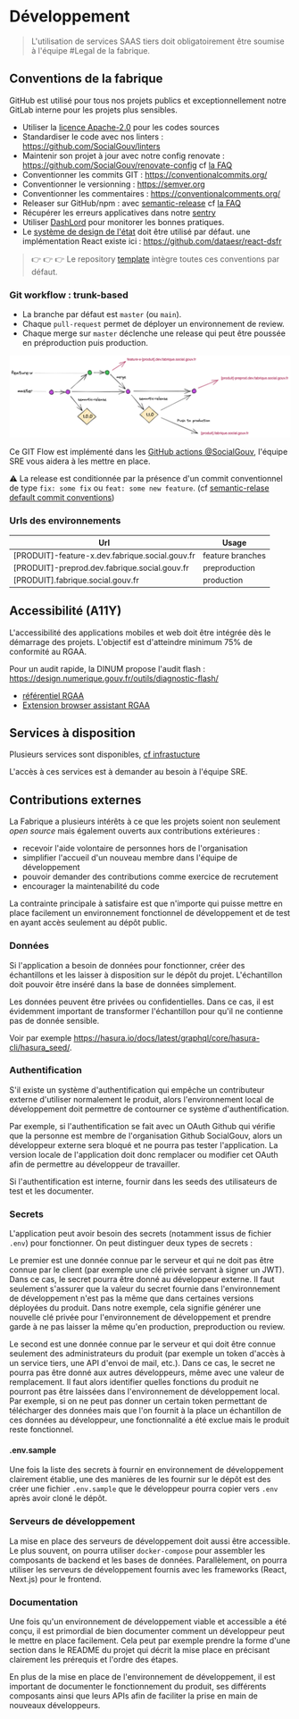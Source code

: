 # Développement

> L'utilisation de services SAAS tiers doit obligatoirement être soumise à l'équipe #Legal de la fabrique.

## Conventions de la fabrique

GitHub est utilisé pour tous nos projets publics et exceptionnellement notre GitLab interne pour les projets plus sensibles.

- Utiliser la [licence Apache-2.0](https://www.numerique.gouv.fr/publications/politique-logiciel-libre/pratique/#aide-au-choix-de-la-licence) pour les codes sources
- Standardiser le code avec nos linters : https://github.com/SocialGouv/linters
- Maintenir son projet à jour avec notre config renovate : https://github.com/SocialGouv/renovate-config cf [la FAQ](/faq?id=utilisation-de-renovate)
- Conventionner les commits GIT : https://conventionalcommits.org/
- Conventionner le versionning : https://semver.org
- Conventionner les commentaires : https://conventionalcomments.org/
- Releaser sur GitHub/npm : avec [semantic-release](https://github.com/semantic-release/semantic-release) cf [la FAQ](/faq?id=installer-semantic-release)
- Récupérer les erreurs applicatives dans notre [sentry](https://sentry.fabrique.social.gouv.fr)
- Utiliser [DashLord](https://dashlord.fabrique.social.gouv.fr) pour monitorer les bonnes pratiques.
- Le [système de design de l'état](https://gouvfr.atlassian.net/wiki/spaces/DB/overview?homepageId=145359476) doit être utilisé par défaut. une implémentation React existe ici : https://github.com/dataesr/react-dsfr

> 👉 👉 👉 Le repository [template](https://github.com/socialgouv/template) intègre toutes ces conventions par défaut.

### Git workflow : **trunk-based**

- La branche par défaut est `master` (ou `main`).
- Chaque `pull-request` permet de déployer un environnement de review.
- Chaque merge sur `master` déclenche une release qui peut être poussée en préproduction puis production.

[![](_media/git-flow-simple.png ":size=1000x350")](https://excalidraw.com/#json=C7MTFWdQ53ao453K86doB,SgdphjWpmSiuDMBu-qwKVg)

Ce GIT Flow est implémenté dans les [GitHub actions @SocialGouv](https://github.com/SocialGouv/actions), l'équipe SRE vous aidera à les mettre en place.

:warning: La release est conditionnée par la présence d'un commit conventionnel de type `fix: some fix` ou `feat: some new feature`. (cf [semantic-relase default commit conventions](https://github.com/semantic-release/semantic-release#commit-message-format))

### Urls des environnements

| Url                                             | Usage            |
| ----------------------------------------------- | ---------------- |
| [PRODUIT]-feature-x.dev.fabrique.social.gouv.fr | feature branches |
| [PRODUIT]-preprod.dev.fabrique.social.gouv.fr   | preproduction    |
| [PRODUIT].fabrique.social.gouv.fr               | production       |

## Accessibilité (A11Y)

L'accessibilité des applications mobiles et web doit être intégrée dès le démarrage des projets. L'objectif est d'atteindre minimum 75% de conformité au RGAA.

Pour un audit rapide, la DINUM propose l'audit flash : https://design.numerique.gouv.fr/outils/diagnostic-flash/

- [référentiel RGAA](https://design.numerique.gouv.fr/en/outils/audit-complementaire/)
- [Extension browser assistant RGAA](https://design.numerique.gouv.fr/articles/2021-10-06-assistant-rgaa/)

## Services à disposition

Plusieurs services sont disponibles, [cf infrastucture](infrastructure?id=services-transverses)

L'accès à ces services est à demander au besoin à l'équipe SRE.

## Contributions externes

La Fabrique a plusieurs intérêts à ce que les projets soient non seulement _open source_ mais également ouverts aux contributions extérieures :

- recevoir l'aide volontaire de personnes hors de l'organisation
- simplifier l'accueil d'un nouveau membre dans l'équipe de développement
- pouvoir demander des contributions comme exercice de recrutement
- encourager la maintenabilité du code

La contrainte principale à satisfaire est que n'importe qui puisse mettre en place facilement un environnement fonctionnel de développement et de test en ayant accès seulement au dépôt public.

### Données

Si l'application a besoin de données pour fonctionner, créer des échantillons et les laisser à disposition sur le dépôt du projet. L'échantillon doit pouvoir être inséré dans la base de données simplement.

Les données peuvent être privées ou confidentielles. Dans ce cas, il est évidemment important de transformer l'échantillon pour qu'il ne contienne pas de donnée sensible.

Voir par exemple https://hasura.io/docs/latest/graphql/core/hasura-cli/hasura_seed/.

### Authentification

S'il existe un système d'authentification qui empêche un contributeur externe d'utiliser normalement le produit, alors l'environnement local de développement doit permettre de contourner ce système d'authentification.

Par exemple, si l'authentification se fait avec un OAuth Github qui vérifie que la personne est membre de l'organisation Github SocialGouv, alors un développeur externe sera bloqué et ne pourra pas tester l'application. La version locale de l'application doit donc remplacer ou modifier cet OAuth afin de permettre au développeur de travailler.

Si l'authentification est interne, fournir dans les seeds des utilisateurs de test et les documenter.
### Secrets

L'application peut avoir besoin des secrets (notamment issus de fichier `.env`) pour fonctionner. On peut distinguer deux types de secrets :

Le premier est une donnée connue par le serveur et qui ne doit pas être connue par le client (par exemple une clé privée servant à signer un JWT). Dans ce cas, le secret pourra être donné au développeur externe. Il faut seulement s'assurer que la valeur du secret fournie dans l'environnement de développement n'est pas la même que dans certaines versions déployées du produit. Dans notre exemple, cela signifie générer une nouvelle clé privée pour l'environnement de développement et prendre garde à ne pas laisser la même qu'en production, preproduction ou review.

Le second est une donnée connue par le serveur et qui doit être connue seulement des administrateurs du produit (par exemple un token d'accès à un service tiers, une API d'envoi de mail, etc.). Dans ce cas, le secret ne pourra pas être donné aux autres développeurs, même avec une valeur de remplacement. Il faut alors identifier quelles fonctions du produit ne pourront pas être laissées dans l'environnement de développement local. Par exemple, si on ne peut pas donner un certain token permettant de télécharger des données mais que l'on fournit à la place un échantillon de ces données au développeur, une fonctionnalité a été exclue mais le produit reste fonctionnel.

#### .env.sample

Une fois la liste des secrets à fournir en environnement de développement clairement établie, une des manières de les fournir sur le dépôt est des créer une fichier `.env.sample` que le développeur pourra copier vers `.env` après avoir cloné le dépôt.

### Serveurs de développement

La mise en place des serveurs de développement doit aussi être accessible. Le plus souvent, on pourra utiliser `docker-compose` pour assembler les composants de backend et les bases de données. Parallèlement, on pourra utiliser les serveurs de développement fournis avec les frameworks (React, Next.js) pour le frontend.

### Documentation

Une fois qu'un environnement de développement viable et accessible a été conçu, il est primordial de bien documenter comment un développeur peut le mettre en place facilement. Cela peut par exemple prendre la forme d'une section dans le README du projet qui décrit la mise place en précisant clairement les prérequis et l'ordre des étapes.

En plus de la mise en place de l'environnement de développement, il est important de documenter le fonctionnement du produit, ses différents composants ainsi que leurs APIs afin de faciliter la prise en main de nouveaux développeurs.
